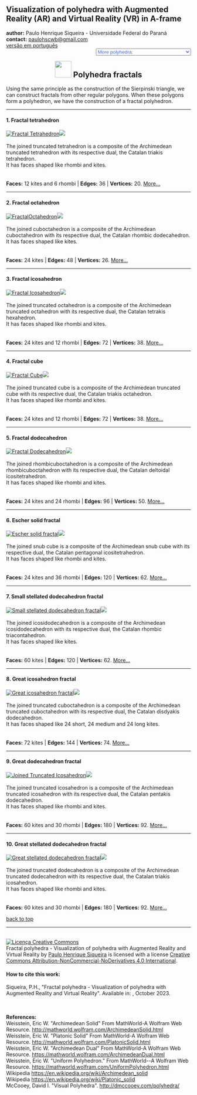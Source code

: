 <link rel="stylesheet" href="../scripts/style.css">
<link rel="icon" type="image/png" href="vr/salas/imagens/icone.png">
<h2>Visualization of polyhedra with Augmented Reality (AR) and Virtual Reality (VR) in A-frame</h2>
 <b>author:</b> Paulo Henrique Siqueira - Universidade Federal do Paraná
 <br><b>contact:</b> <a href="#">paulohscwb@gmail.com</a>
 <br><a href="https://paulohscwb.github.io/polyhedra2/Fractal/pt-br/">versão em português</a>
 <form style="margin: 0 auto; float:right; text-align:right; width:100%; margin-bottom:15px;">
	<select id="url" onchange="urlHandler(this.value)" style="color:royalblue;">
		<option disabled selected value>More polyhedra:</option>
		<option value="../ArchimedeanCatalanHulls/">Archimedean and Catalan Convex Hulls</option>
		<option disabled value="../Fractal/">Polyhedra fractals</option>
	</select>
</form>
<script>
function urlHandler(value) {                               
    window.location.assign(`${value}`);
}
</script>

<p id="p1"></p>
  <h2 align="center"><img src="vr/salas/imagens/icone.png" style="margin-bottom:-10px" width="45"> Polyhedra fractals</h2>
Using the same principle as the construction of the Sierpinski triangle, we can construct fractals from other regular polygons. When these polygons form a polyhedron, we have the construction of a fractal polyhedron.
<hr> 
<!--<p align="center"><a href="#ra">Augmented Reality</a><span>&nbsp;&nbsp;|&nbsp;&nbsp;</span><a href="#m3d">3D Models</a><span>&nbsp;&nbsp;|&nbsp;&nbsp;</span><a href="../">Home</a></p>
  <hr>
  <h3 align="center">Immersive room</h3>
  <div class="embed-container"><iframe width="100%" src="sala.htm" title="Sala Imersiva de Fractais de poliedros" frameborder="0" loading="lazy"></iframe></div>
  <p align="center"><img align="middle" src="../../geometria-descritiva/videos/fractal.gif" style="max-width: 47%; border-radius:5px; margin-right:10px" loading="lazy" alt="VR immersive room to fractal polyhedra"/><a href="sala.htm" target="_blank">&#x1f517; room link</a></p>
 <hr>
  <h3 id="ra" align="center">Augmented Reality</h3>
To view fractal polyhedra in AR, simply visit:
<p align="center"><a href="ra.html" target="_blank">https://paulohscwb.github.io/polyhedra2/Fractal/ra.html</a></p> 
with any browser with a webcam device (smartphone, tablet or notebook). 
<br>Access to the VR sites is done by clicking on the blue circle that appears on top of the marker.
<p align="center"><img style="border-radius:7px;" alt="Augmented Reality to fractal polyhedra" src="ar/example.jpg" width="85%"></p>
<p align="center"><img src="ar/infinity.gif" alt="Augmented Reality to fractal polyhedra" style="max-width: 92%; border-radius:5px;" loading="lazy"/></p>
<hr>
<h3 id="m3d" align="center">3D models</h3>
<iframe width="560" height="315" style="max-width:100%" src="https://www.youtube.com/embed/videoseries?list=PLy0I_lGW8HxU-mneUmSsccpRAAwbErHFq" title="YouTube video player" frameborder="0" allow="accelerometer; autoplay; clipboard-write; encrypted-media; gyroscope; picture-in-picture; web-share" allowfullscreen></iframe>-->
<h4>1. Fractal tetrahedron</h4>
<a href="vr/FractalTetrahedron.htm" target="_blank" title="3D model" class="fotoA"><img src="ar/13A.png" class="foto" alt="Fractal Tetrahedron"></a><img src="ar/13.png" class="qr">
 <br><br>The joined truncated tetrahedron is a composite of the Archimedean truncated tetrahedron with its respective dual, the Catalan triakis tetrahedron. 
 <br>It has faces shaped like rhombi and kites.
<br><br><br><b>Faces:</b> 12 kites and 6 rhombi | <b>Edges:</b> 36 | <b>Vertices:</b> 20. <a href="http://dmccooey.com/polyhedra/JoinedTruncatedTetrahedron.html" target="_blank">More...</a>
<hr>
<h4>2. Fractal octahedron</h4>
<a href="vr/FractalOctahedron.htm" target="_blank" title="3D model" class="fotoA"><img src="ar/14A.png" class="foto" alt="FractalOctahedron"></a><img src="ar/14.png" class="qr">
 <br><br>The joined cuboctahedron is a composite of the Archimedean cuboctahedron with its respective dual, the Catalan rhombic dodecahedron. 
 <br>It has faces shaped like kites.
<br><br><br><b>Faces:</b> 24 kites | <b>Edges:</b> 48 | <b>Vertices:</b> 26. <a href="http://dmccooey.com/polyhedra/JoinedCuboctahedron.html" target="_blank">More...</a>
<hr>
<h4>3. Fractal icosahedron</h4>
<a href="vr/FractalIcosahedron.htm" target="_blank" title="3D model" class="fotoA"><img src="ar/15A.png" class="foto" alt="Fractal Icosahedron"></a><img src="ar/15.png" class="qr">
 <br><br>The joined truncated octahedron is a composite of the Archimedean truncated octahedron with its respective dual, the Catalan tetrakis hexahedron. 
 <br>It has faces shaped like rhombi and kites.
<br><br><br><b>Faces:</b> 24 kites and 12 rhombi | <b>Edges:</b> 72 | <b>Vertices:</b> 38. <a href="http://dmccooey.com/polyhedra/JoinedTruncatedOctahedron.html" target="_blank">More...</a>
<hr>
<h4>4. Fractal cube</h4>
<a href="vr/FractalCube.htm" target="_blank" title="3D model" class="fotoA"><img src="ar/16A.png" class="foto" alt="Fractal Cube"></a><img src="ar/16.png" class="qr">
 <br><br>The joined truncated cube is a composite of the Archimedean truncated cube with its respective dual, the Catalan triakis octahedron. 
 <br>It has faces shaped like rhombi and kites.
<br><br><br><b>Faces:</b> 24 kites and 12 rhombi | <b>Edges:</b> 72 | <b>Vertices:</b> 38. <a href="http://dmccooey.com/polyhedra/JoinedTruncatedCube.html" target="_blank">More...</a>
<hr>
<h4>5. Fractal dodecahedron</h4>
<a href="vr/FractalDodecahedron.htm" target="_blank" title="3D model" class="fotoA"><img src="ar/17A.png" class="foto" alt="Fractal Dodecahedron"></a><img src="ar/17.png" class="qr">
 <br><br>The joined rhombicuboctahedron is a composite of the Archimedean rhombicuboctahedron with its respective dual, the Catalan deltoidal icositetrahedron. 
 <br>It has faces shaped like rhombi and kites.
<br><br><br><b>Faces:</b> 24 kites and 24 rhombi | <b>Edges:</b> 96 | <b>Vertices:</b> 50. <a href="http://dmccooey.com/polyhedra/JoinedRhombicuboctahedron.html" target="_blank">More...</a>
<hr>
<h4>6. Escher solid fractal</h4>
<a href="vr/FractalEscher.htm" target="_blank" title="3D model" class="fotoA"><img src="ar/18A.png" class="foto" alt="Escher solid fractal"></a><img src="ar/18.png" class="qr">
 <br><br>The joined snub cube is a composite of the Archimedean snub cube with its respective dual, the Catalan pentagonal icositetrahedron. 
 <br>It has faces shaped like rhombi and kites.
<br><br><br><b>Faces:</b> 24 kites and 36 rhombi | <b>Edges:</b> 120 | <b>Vertices:</b> 62. <a href="http://dmccooey.com/polyhedra/JoinedLsnubCube.html" target="_blank">More...</a>
<hr>
<h4>7. Small stellated dodecahedron fractal</h4>
<a href="vr/FractalSmallStellatedDodecahedron.htm" target="_blank" title="3D model" class="fotoA"><img src="ar/19A.png" class="foto" alt="Small stellated dodecahedron fractal"></a><img src="ar/19.png" class="qr">
 <br><br>The joined icosidodecahedron is a composite of the Archimedean icosidodecahedron with its respective dual, the Catalan rhombic triacontahedron. 
 <br>It has faces shaped like kites.
<br><br><br><b>Faces:</b> 60 kites | <b>Edges:</b> 120 | <b>Vertices:</b> 62. <a href="http://dmccooey.com/polyhedra/JoinedIcosidodecahedron.html" target="_blank">More...</a>
<hr>
<h4>8. Great icosahedron fractal</h4>
<a href="vr/FractalGreatIcosahedron.htm" target="_blank" title="3D model" class="fotoA"><img src="ar/20A.png" class="foto" alt="Great icosahedron fractal"></a><img src="ar/20.png" class="qr">
 <br><br>The joined truncated cuboctahedron is a composite of the Archimedean truncated cuboctahedron with its respective dual, the Catalan disdyakis dodecahedron. 
 <br>It has faces shaped like 24 short, 24 medium and 24 long kites.
<br><br><br><b>Faces:</b> 72 kites | <b>Edges:</b> 144 | <b>Vertices:</b> 74. <a href="http://dmccooey.com/polyhedra/JoinedTruncatedCuboctahedron.html" target="_blank">More...</a>
<hr>
<h4>9. Great dodecahedron fractal</h4>
<a href="vr/FractalGreatDodecahedron.htm" target="_blank" title="3D model" class="fotoA"><img src="ar/21A.png" class="foto" alt="Joined Truncated Icosahedron"></a><img src="ar/21.png" class="qr">
 <br><br>The joined truncated icosahedron is a composite of the Archimedean truncated icosahedron with its respective dual, the Catalan pentakis dodecahedron. 
 <br>It has faces shaped like rhombi and kites.
<br><br><br><b>Faces:</b> 60 kites and 30 rhombi | <b>Edges:</b> 180 | <b>Vertices:</b> 92. <a href="http://dmccooey.com/polyhedra/JoinedTruncatedIcosahedron.html" target="_blank">More...</a>
<hr>
<h4>10. Great stellated dodecahedron fractal</h4>
<a href="vr/FractalGreatStellatedDodecahedron.htm" target="_blank" title="3D model" class="fotoA"><img src="ar/22A.png" class="foto" alt="Great stellated dodecahedron fractal"></a><img src="ar/22.png" class="qr">
 <br><br>The joined truncated dodecahedron is a composite of the Archimedean truncated dodecahedron with its respective dual, the Catalan triakis icosahedron. 
 <br>It has faces shaped like rhombi and kites.
<br><br><br><b>Faces:</b> 60 kites and 30 rhombi | <b>Edges:</b> 180 | <b>Vertices:</b> 92. <a href="http://dmccooey.com/polyhedra/JoinedTruncatedDodecahedron.html" target="_blank">More...</a>
<p class="topop"><a href="#p1" class="topo">back to top</a></p>
<hr>

<br><a rel="license" href="http://creativecommons.org/licenses/by-nc-nd/4.0/"><img alt="Licença Creative Commons" style="border-width:0" src="https://i.creativecommons.org/l/by-nc-nd/4.0/88x31.png" loading="lazy"/></a><br /><span xmlns:dct="http://purl.org/dc/terms/" property="dct:title">Fractal polyhedra - Visualization of polyhedra with Augmented Reality and Virtual Reality</span> by <a xmlns:cc="http://creativecommons.org/ns#" href="https://paulohscwb.github.io/polyhedra2/Fractal/pt-br/" property="cc:attributionName" rel="cc:attributionURL">Paulo Henrique Siqueira</a> is licensed with a license <a rel="license" href="http://creativecommons.org/licenses/by-nc-nd/4.0/">Creative Commons Attribution-NonCommercial-NoDerivatives 4.0 International</a>.

<h4>How to cite this work:</h4> 
<p>Siqueira, P.H., "Fractal polyhedra - Visualization of polyhedra with Augmented Reality and Virtual Reality". Available in: <https://paulohscwb.github.io/polyhedra2/Fractal/pt-br/>, October 2023.</p>
<!--<a target="_blank" href="https://doi.org/10.5281/zenodo.8272770"><img src="https://zenodo.org/badge/DOI/10.5281/zenodo.8272770.svg" alt="DOI"></a>-->
<br><br><b>References:</b>
<br>Weisstein, Eric W. "Archimedean Solid" From MathWorld-A Wolfram Web Resource. <a href="http://mathworld.wolfram.com/ArchimedeanSolid.html" target="_blank">http://mathworld.wolfram.com/ArchimedeanSolid.html</a>
<br>Weisstein, Eric W. "Platonic Solid" From MathWorld-A Wolfram Web Resource. <a href="http://mathworld.wolfram.com/PlatonicSolid.html" target="_blank">http://mathworld.wolfram.com/PlatonicSolid.html</a>
<br>Weisstein, Eric W. "Archimedean Dual" From MathWorld-A Wolfram Web Resource. <a href="https://mathworld.wolfram.com/ArchimedeanDual.html" target="_blank">https://mathworld.wolfram.com/ArchimedeanDual.html</a>
<br>Weisstein, Eric W. "Uniform Polyhedron." From MathWorld--A Wolfram Web Resource. <a href="https://mathworld.wolfram.com/UniformPolyhedron.html" target="_blank">https://mathworld.wolfram.com/UniformPolyhedron.html</a>
<br>Wikipedia <a href="https://en.wikipedia.org/wiki/Archimedean_solid" target="_blank">https://en.wikipedia.org/wiki/Archimedean_solid</a>
<br>Wikipedia <a href="https://en.wikipedia.org/wiki/en.wikipedia.org/wiki/Platonic_solid" target="_blank">https://en.wikipedia.org/wiki/Platonic_solid</a>
<br>McCooey, David I. "Visual Polyhedra". <a href="http://dmccooey.com/polyhedra/" target="_blank">http://dmccooey.com/polyhedra/</a>
